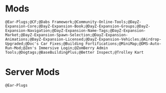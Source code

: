 # Mods

`@Ear-Plugs;@CF;@Dabs Framework;@Community-Online-Tools;@DayZ-Expansion-Core;@DayZ-Expansion-Book;@DayZ-Expansion-Groups;@DayZ-Expansion-Navigation;@DayZ-Expansion-Name-Tags;@DayZ-Expansion-Market;@DayZ-Expansion-Spawn-Selection;@DayZ-Expansion-Animations;@DayZ-Expansion-Licensed;@DayZ-Expansion-Vehicles;@Airdrop-Upgraded;@Doc's Car Fixes;@Building Fortifications;@MiniMap;@DMS-Auto-Run-Mod;@Zen's Immersive Login;@ZomBerry Admin Tools;@Dogtags;@BaseBuildingPlus;@Better Inspect;@Trolley Kart`

# Server Mods

`@Ear-Plugs`
